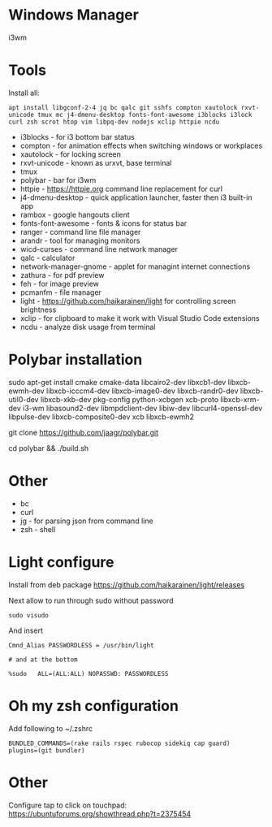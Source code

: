 # Windows Manager

i3wm

# Tools

Install all:

```
apt install libgconf-2-4 jq bc qalc git sshfs compton xautolock rxvt-unicode tmux mc j4-dmenu-desktop fonts-font-awesome i3blocks i3lock curl zsh scrot htop vim libpq-dev nodejs xclip httpie ncdu
```

* i3blocks - for i3 bottom bar status
* compton - for animation effects when switching windows or workplaces
* xautolock - for locking screen
* rxvt-unicode - known as urxvt, base terminal
* tmux
* polybar - bar for i3wm 
* httpie - https://httpie.org command line replacement for curl
* j4-dmenu-desktop - quick application launcher, faster then i3 built-in app
* rambox - google hangouts client
* fonts-font-awesome - fonts & icons for status bar
* ranger - command line file manager
* arandr - tool for managing monitors
* wicd-curses - command line network manager
* qalc - calculator
* network-manager-gnome - applet for managint internet connections
* zathura - for pdf preview
* feh - for image preview
* pcmanfm - file manager
* light - https://github.com/haikarainen/light for controlling screen brightness
* xclip - for clipboard to make it work with Visual Studio Code extensions
* ncdu - analyze disk usage from terminal

# Polybar installation

sudo apt-get install cmake cmake-data libcairo2-dev libxcb1-dev libxcb-ewmh-dev libxcb-icccm4-dev libxcb-image0-dev libxcb-randr0-dev libxcb-util0-dev libxcb-xkb-dev pkg-config python-xcbgen xcb-proto libxcb-xrm-dev i3-wm libasound2-dev libmpdclient-dev libiw-dev libcurl4-openssl-dev libpulse-dev libxcb-composite0-dev xcb libxcb-ewmh2

git clone https://github.com/jaagr/polybar.git

cd polybar && ./build.sh

# Other

* bc
* curl
* jg - for parsing json from command line
* zsh - shell

# Light configure

Install from deb package https://github.com/haikarainen/light/releases

Next allow to run through sudo without password

```
sudo visudo

```

And insert

```
Cmnd_Alias PASSWORDLESS = /usr/bin/light

# and at the bottom

%sudo   ALL=(ALL:ALL) NOPASSWD: PASSWORDLESS
```

# Oh my zsh configuration

Add following to ~/.zshrc
```
BUNDLED_COMMANDS=(rake rails rspec rubocop sidekiq cap guard)
plugins=(git bundler)
```

# Other

Configure tap to click on touchpad: https://ubuntuforums.org/showthread.php?t=2375454
